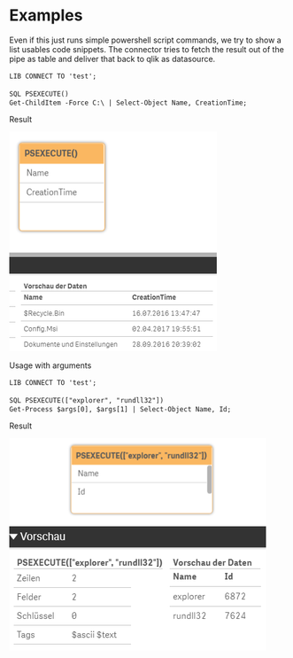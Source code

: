 # Examples

Even if this just runs simple powershell script commands, we try to show a list usables code snippets.
The connector tries to fetch the result out of the pipe as table and deliver that back to qlik as datasource.


```
LIB CONNECT TO 'test';

SQL PSEXECUTE()
Get-ChildItem -Force C:\ | Select-Object Name, CreationTime;
```
Result

![dirlist](images/PS_Example1_Result.png)

Usage with arguments 
```
LIB CONNECT TO 'test';

SQL PSEXECUTE(["explorer", "rundll32"])
Get-Process $args[0], $args[1] | Select-Object Name, Id;
```
Result

![dirlist](images/PS_Example2_Result.png)
